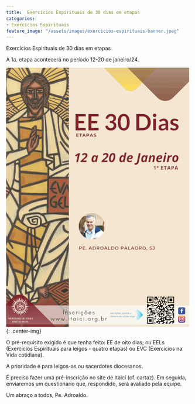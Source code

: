 ```yaml
---
title:  Exercícios Espirituais de 30 dias em etapas
categories:
- Exercícios Espirituais
feature_image: "/assets/images/exercicios-espirituais-banner.jpeg"
---
```


Exercícios Espirituais de 30 dias em etapas

<!-- more -->

A 1a. etapa acontecerá no período 12-20 de janeiro/24.

![Exercícios Espirituais em 30 dias](/assets/images/ee_30_dias_etapas.png){: .center-img}

O pré-requisito exigido é que tenha feito: EE de oito dias; ou EELs (Exercícios Espirituais para leigos - quatro etapas) ou EVC (Exercícios na Vida cotidiana).

A prioridade é para leigos-as ou sacerdotes diocesanos.

É preciso fazer uma pré-inscrição no site de Itaici (cf. cartaz). Em seguida, enviaremos um questionário que, respondido, será avaliado pela equipe.

Um abraço a todos, Pe. Adroaldo.

